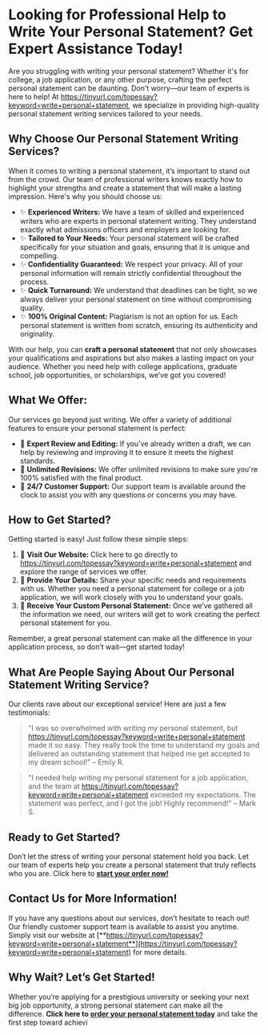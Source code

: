 # Looking for Professional Help to Write Your Personal Statement? Get Expert Assistance Today!

Are you struggling with writing your personal statement? Whether it's for college, a job application, or any other purpose, crafting the perfect personal statement can be daunting. Don't worry—our team of experts is here to help! At https://tinyurl.com/topessay?keyword=write+personal+statement, we specialize in providing high-quality personal statement writing services tailored to your needs.

## Why Choose Our Personal Statement Writing Services?

When it comes to writing a personal statement, it’s important to stand out from the crowd. Our team of professional writers knows exactly how to highlight your strengths and create a statement that will make a lasting impression. Here's why you should choose us:

- ✨ **Experienced Writers:** We have a team of skilled and experienced writers who are experts in personal statement writing. They understand exactly what admissions officers and employers are looking for.
- ✨ **Tailored to Your Needs:** Your personal statement will be crafted specifically for your situation and goals, ensuring that it is unique and compelling.
- ✨ **Confidentiality Guaranteed:** We respect your privacy. All of your personal information will remain strictly confidential throughout the process.
- ✨ **Quick Turnaround:** We understand that deadlines can be tight, so we always deliver your personal statement on time without compromising quality.
- ✨ **100% Original Content:** Plagiarism is not an option for us. Each personal statement is written from scratch, ensuring its authenticity and originality.

With our help, you can **craft a personal statement** that not only showcases your qualifications and aspirations but also makes a lasting impact on your audience. Whether you need help with college applications, graduate school, job opportunities, or scholarships, we’ve got you covered!

## What We Offer:

Our services go beyond just writing. We offer a variety of additional features to ensure your personal statement is perfect:

- 🔑 **Expert Review and Editing:** If you’ve already written a draft, we can help by reviewing and improving it to ensure it meets the highest standards.
- 🔑 **Unlimited Revisions:** We offer unlimited revisions to make sure you're 100% satisfied with the final product.
- 🔑 **24/7 Customer Support:** Our support team is available around the clock to assist you with any questions or concerns you may have.

## How to Get Started?

Getting started is easy! Just follow these simple steps:

1. 🔹 **Visit Our Website:** Click here to go directly to https://tinyurl.com/topessay?keyword=write+personal+statement and explore the range of services we offer.
2. 🔹 **Provide Your Details:** Share your specific needs and requirements with us. Whether you need a personal statement for college or a job application, we will work closely with you to understand your goals.
3. 🔹 **Receive Your Custom Personal Statement:** Once we’ve gathered all the information we need, our writers will get to work creating the perfect personal statement for you.

Remember, a great personal statement can make all the difference in your application process, so don’t wait—get started today!

## What Are People Saying About Our Personal Statement Writing Service?

Our clients rave about our exceptional service! Here are just a few testimonials:

> "I was so overwhelmed with writing my personal statement, but https://tinyurl.com/topessay?keyword=write+personal+statement made it so easy. They really took the time to understand my goals and delivered an outstanding statement that helped me get accepted to my dream school!" – Emily R.

> "I needed help writing my personal statement for a job application, and the team at https://tinyurl.com/topessay?keyword=write+personal+statement exceeded my expectations. The statement was perfect, and I got the job! Highly recommend!" – Mark S.

## Ready to Get Started?

Don’t let the stress of writing your personal statement hold you back. Let our team of experts help you create a personal statement that truly reflects who you are. Click here to [**start your order now!**](https://tinyurl.com/topessay?keyword=write+personal+statement)

## Contact Us for More Information!

If you have any questions about our services, don’t hesitate to reach out! Our friendly customer support team is available to assist you anytime. Simply visit our website at [**https://tinyurl.com/topessay?keyword=write+personal+statement**](https://tinyurl.com/topessay?keyword=write+personal+statement) for more details.

## Why Wait? Let’s Get Started!

Whether you’re applying for a prestigious university or seeking your next big job opportunity, a strong personal statement can make all the difference. **Click here to [order your personal statement today](https://tinyurl.com/topessay?keyword=write+personal+statement)** and take the first step toward achievi
